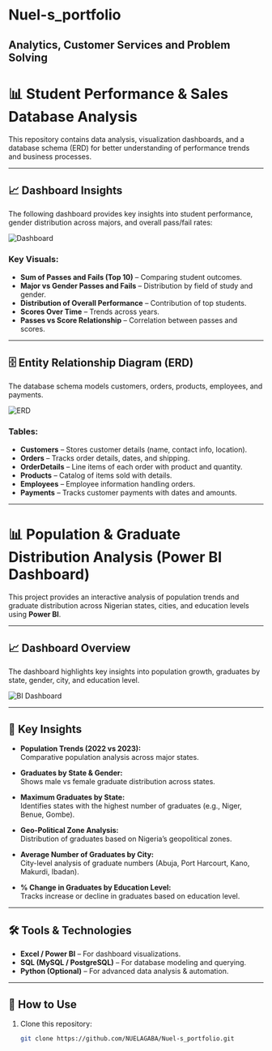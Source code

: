 # Nuel-s_portfolio

## Analytics, Customer Services and Problem Solving

# 📊 Student Performance & Sales Database Analysis  

This repository contains data analysis, visualization dashboards, and a database schema (ERD) for better understanding of performance trends and business processes.  

---

## 📈 Dashboard Insights  

The following dashboard provides key insights into student performance, gender distribution across majors, and overall pass/fail rates:  

![Dashboard](https://github.com/NUELAGABA/nuel-s_portfolio/blob/main/dashboard.png.png)  

### Key Visuals:
- **Sum of Passes and Fails (Top 10)** – Comparing student outcomes.  
- **Major vs Gender Passes and Fails** – Distribution by field of study and gender.  
- **Distribution of Overall Performance** – Contribution of top students.  
- **Scores Over Time** – Trends across years.  
- **Passes vs Score Relationship** – Correlation between passes and scores.  

---

## 🗄️ Entity Relationship Diagram (ERD)  

The database schema models customers, orders, products, employees, and payments.  

![ERD](https://github.com/NUELAGABA/nuel-s_portfolio/blob/main/ERD%20Diagram.png.png)  

### Tables:
- **Customers** – Stores customer details (name, contact info, location).  
- **Orders** – Tracks order details, dates, and shipping.  
- **OrderDetails** – Line items of each order with product and quantity.  
- **Products** – Catalog of items sold with details.  
- **Employees** – Employee information handling orders.  
- **Payments** – Tracks customer payments with dates and amounts.  

---
  

# 📊 Population & Graduate Distribution Analysis (Power BI Dashboard)

This project provides an interactive analysis of population trends and graduate distribution across Nigerian states, cities, and education levels using **Power BI**.

---

## 📈 Dashboard Overview  

The dashboard highlights key insights into population growth, graduates by state, gender, city, and education level.  

![BI Dashboard](https://github.com/NUELAGABA/nuel-s_portfolio/blob/main/Bi%20diagram.png.png)  

---

## 🔑 Key Insights  

- **Population Trends (2022 vs 2023):**  
  Comparative population analysis across major states.  

- **Graduates by State & Gender:**  
  Shows male vs female graduate distribution across states.  

- **Maximum Graduates by State:**  
  Identifies states with the highest number of graduates (e.g., Niger, Benue, Gombe).  

- **Geo-Political Zone Analysis:**  
  Distribution of graduates based on Nigeria’s geopolitical zones.  

- **Average Number of Graduates by City:**  
  City-level analysis of graduate numbers (Abuja, Port Harcourt, Kano, Makurdi, Ibadan).  

- **% Change in Graduates by Education Level:**  
  Tracks increase or decline in graduates based on education level.  

---

## 🛠️ Tools & Technologies  
- **Excel / Power BI** – For dashboard visualizations.  
- **SQL (MySQL / PostgreSQL)** – For database modeling and querying.  
- **Python (Optional)** – For advanced data analysis & automation.

---

## 🚀 How to Use  
1. Clone this repository:  
   ```bash
   git clone https://github.com/NUELAGABA/Nuel-s_portfolio.git
   
